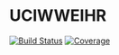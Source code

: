 # UCIWWEIHR

[![Build Status](https://github.com/cbernalz/UCIWWEIHR.jl/actions/workflows/CI.yml/badge.svg?branch=main)](https://github.com/cbernalz/UCIWWEIHR.jl/actions/workflows/CI.yml?query=branch%3Amain)
[![Coverage](https://codecov.io/gh/cbernalz/UCIWWEIHR.jl/branch/main/graph/badge.svg)](https://codecov.io/gh/cbernalz/UCIWWEIHR.jl)
